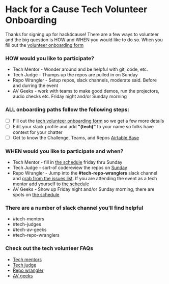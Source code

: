 # Hack for a Cause Tech Volunteer Onboarding

Thanks for signing up for hack4cause!  There are a few ways to volunteer and the big question is HOW and WHEN you would like to do so.  When you fill out the [volunteer onboarding form](https://forms.gle/Hy4qQnLnLhmhgDi9A)

### HOW would you like to participate?
- Tech Mentor - Wonder around and be helpful with git, code, etc. 
- Tech Judge - Thumps up the repos are pulled in on Sunday  
- Repo Wrangler - Setup repos, slack channels, moderate said.  Before and durring the event
- AV Geeks - work with teams to make good demos, run the projectors, audio checks etc. Friday night and/or Sunday morning

### ALL onboarding paths follow the following steps:

- [ ] Fill out the [tech volunteer onboarding form](https://forms.gle/Hy4qQnLnLhmhgDi9A) so we get a few more details
- [ ] Edit your slack profile and add **"(tech)"** to your name so folks have context for your chatter
- [ ] Get to know the Challenge, Teams, and Repos [Airtable Base](https://airtable.com/shrWnZQkhMOSWSYtK)

### WHEN would you like to participate and when?
- Tech Mentor - fill in [the schedule](https://docs.google.com/spreadsheets/d/1gWAtl473EZyGNTURBP1VW96r7YM5atMRPAdKtMPXwDc/edit?usp=sharing) friday thru Sunday
- Tech Judge - sort-of codereview the repos on [Sunday](https://docs.google.com/spreadsheets/d/1gWAtl473EZyGNTURBP1VW96r7YM5atMRPAdKtMPXwDc/edit?usp=sharing) 
- Repo Wrangler - Jump into the **#tech-repo-wranglers** slack channel and [grab from the issues list](https://github.com/Hack4Eugene/hack-4-cause-2019-plan/labels/Repo%20Wrangler).  If you are attending the event as a tech mentor add yourself to [the schedule](https://docs.google.com/spreadsheets/d/1gWAtl473EZyGNTURBP1VW96r7YM5atMRPAdKtMPXwDc/edit?usp=sharing)  
- AV Geeks - Show up Friday night and/or Sunday morning, there are spots on [the schedule](https://docs.google.com/spreadsheets/d/1gWAtl473EZyGNTURBP1VW96r7YM5atMRPAdKtMPXwDc/edit?usp=sharing)

### There are a number of slack channel you'll find helpful
- #tech-mentors
- #tech-judges
- #tech-av-geeks
- #tech-repo-wranglers

### Check out the tech volunteer FAQs
- [Tech mentors](docs/faq-tech-mentor.md)
- [Tech judge](docs/faq-tech-judge.md)
- [Repo wrangler](docs/faq-repo-wrnagler.md)
- [AV geeks](docs/faq-av-geek.md)




